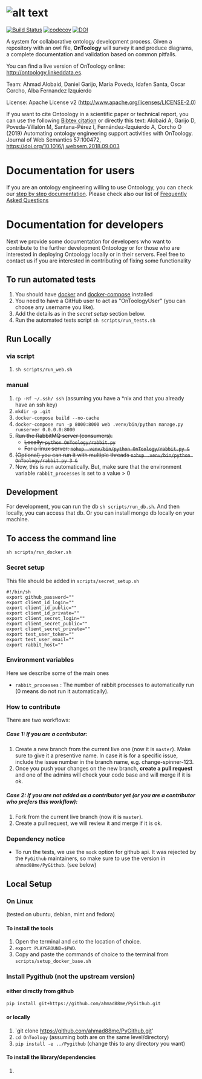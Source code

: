 # ![alt text](https://raw.githubusercontent.com/OnToology/OnToology/master/media/icons/logoprop1_readme.png "OnToology")
<!--[![Build Status](https://semaphoreci.com/api/v1/ahmad88me/ontoology/branches/master/badge.svg)](https://semaphoreci.com/ahmad88me/ontoology)
-->
<!--
[![Build Status](https://ahmad88me.semaphoreci.com/badges/OnToology.svg)](https://ahmad88me.semaphoreci.com/projects/OnToology) 
[![codecov](https://codecov.io/gh/OnToology/OnToology/branch/master/graph/badge.svg)](https://codecov.io/gh/OnToology/OnToology)
-->
[![Build Status](https://ahmad88me.semaphoreci.com/badges/OnToology/branches/master.svg)](https://ahmad88me.semaphoreci.com/projects/OnToology) 
[![codecov](https://codecov.io/gh/OnToology/OnToology/branch/master/graph/badge.svg?token=PJgHWaaa9l)](https://codecov.io/gh/OnToology/OnToology)
[![DOI](https://zenodo.org/badge/DOI/10.5281/zenodo.1317786.svg)](https://doi.org/10.5281/zenodo.1317786)

A system for collaborative ontology development process. Given a repository with an owl file, **OnToology** will survey it and produce diagrams, a complete documentation and validation based on common pitfalls.

You can find a live version of OnToology online: http://ontoology.linkeddata.es.

Team: Ahmad Alobaid, Daniel Garijo, Maria Poveda, Idafen Santa, Oscar Corcho, Alba Fernandez Izquierdo

License: Apache License v2 (http://www.apache.org/licenses/LICENSE-2.0)

If you want to cite Ontoology in a scientific paper or technical report, you can use the following [Bibtex citation](/media/references/ontoology.bib) or directly this text: Alobaid A, Garijo D, Poveda-Villalón M, Santana-Pérez I, Fernández-Izquierdo A, Corcho O (2019) Automating ontology engineering support activities with OnToology. Journal of Web Semantics 57:100472, https://doi.org/10.1016/j.websem.2018.09.003

# Documentation for users
If you are an ontology engineering willing to use Ontoology, you can check our [step by step documentation](http://ontoology.linkeddata.es/stepbystep). Please check also our list of [Frequently Asked Questions](http://ontoology.linkeddata.es/faqs)

# Documentation for developers
Next we provide some documentation for developers who want to contribute to the further development Ontoology or for those who are interested in deploying Ontoology locally or in their servers. Feel free to contact us if you are interested in contributing of fixing some functionality

## To run automated tests
1. You should have [docker](https://docs.docker.com/) and [docker-compose](https://docs.docker.com/compose/) installed
2. You need to have a GitHub user to act as "OnToologyUser" (you can choose any username you like).
3. Add the details as in the *secret setup* section below.
4. Run the automated tests script `sh scripts/run_tests.sh` 


## Run Locally
### via script
1. `sh scripts/run_web.sh`
### manual
1. `cp -Rf ~/.ssh/ ssh` (assuming you have a *nix and that you already have an ssh key)
1. `mkdir -p .git`
1. `docker-compose build --no-cache`
1. `docker-compose run -p 8000:8000 web .venv/bin/python manage.py runserver 0.0.0.0:8000`
1. ~~Run the RabbitMQ server (consumers).~~
    - ~~Locally: `python OnToology/rabbit.py`~~
    - ~~For a linux server: `nohup .venv/bin/python OnToology/rabbit.py &`~~
1. ~~(Optional) you can run it with multiple threads `nohup .venv/bin/python OnToology/rabbit.py 3 &`~~
1. Now, this is run automatically. But, make sure that the environment variable `rabbit_processes` is set to a value > 0


## Development
For development, you can run the db `sh scripts/run_db.sh`. And then locally, 
you can access that db. Or you can install mongo db locally on your machine.


## To access the command line
`sh scripts/run_docker.sh`



### Secret setup
This file should be added in `scripts/secret_setup.sh`
```
#!/bin/sh
export github_password=""
export client_id_login=""
export client_id_public=""
export client_id_private=""
export client_secret_login=""
export client_secret_public=""
export client_secret_private=""
export test_user_token=""
export test_user_email=""
export rabbit_host=""
```

### Environment variables
Here we describe some of the main ones
* `rabbit_processes` : The number of rabbit processes to automatically run (0 means do not run it automatically).


### How to contribute
There are two workflows:

##### Case 1: If you are a contributor:
1. Create a new branch from the current live one (now it is `master`). Make sure to give it a presentive name. In case it is for a specific issue, include the issue number in the branch name, e.g. change-spinner-123.
2. Once you push your changes on the new branch, **create a pull request** and one of the admins will check your code base and will merge if it is ok.

##### Case 2: If you are not added as a contributor yet (or you are a contributor who prefers this workflow):
1. Fork from the current live branch (now it is `master`).
2. Create a pull request, we will review it and merge if it is ok.


### Dependency notice
* To run the tests, we use the `mock` option for github api. It was rejected by the `PyGithub` maintainers, so make sure to use
the version in `ahmad88me/PyGithub`.  (see below)

## Local Setup
### On Linux
(tested on ubuntu, debian, mint and fedora)
#### To install the tools
1. Open the terminal and `cd` to the location of choice.
2. `export PLAYGROUND=$PWD`.
3. Copy and paste the commands of choice to the terminal from `scripts/setup_docker_base.sh`

### Install Pygithub (not the upstream version)
#### either directly from github
`pip install git+https://github.com/ahmad88me/PyGithub.git`
#### or locally
1. `git clone https://github.com/ahmad88me/PyGithub.git' 
1. `cd OnToology` (assuming both are on the same level/directory)
1. `pip install -e ../Pygithub` (change this to any directory you want)

#### To install the library/dependencies
1. 
